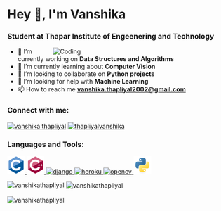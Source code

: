 <h1>Hey 👋, I'm Vanshika</h1>
<h3>Student at Thapar Institute of Engeenering and Technology</h3>
<img align="right" alt="Coding" width ="400" src="https://pro2-bar-s3-cdn-cf5.myportfolio.com/17a47d9e8f4727ce5f3e48805b2d8eb2/67cb1a46-1d0c-45fe-ab3f-520e4802b1b8_rwc_0x7x800x626x800.gif?h=3ef38d2bcece76203455258e0d585fe9">

- 🔭 I’m currently working on **Data Structures and Algorithms**
- 🌱 I’m currently learning about **Computer Vision**
- 👯 I’m looking to collaborate on **Python projects**
- 🤝 I’m looking for help with **Machine Learning**
- 📫 How to reach me **vanshika.thapliyal2002@gmail.com**

<h3 align="left">Connect with me:</h3>
<p align="left">
<a href="https://linkedin.com/in/vanshika-thapliyal-65910a200/" target="blank"><img align="center" src="https://raw.githubusercontent.com/rahuldkjain/github-profile-readme-generator/master/src/images/icons/Social/linked-in-alt.svg" alt="vanshika thapliyal" height="30" width="40" /></a>
<a href="https://instagram.com/thapliyalvanshika" target="blank"><img align="center" src="https://raw.githubusercontent.com/rahuldkjain/github-profile-readme-generator/master/src/images/icons/Social/instagram.svg" alt="thapliyalvanshika" height="30" width="40" /></a>
</p>

<h3 align="left">Languages and Tools:</h3>
<p align="left"> <a href="https://www.cprogramming.com/" target="_blank" rel="noreferrer"> <img src="https://raw.githubusercontent.com/devicons/devicon/master/icons/c/c-original.svg" alt="c" width="40" height="40"/> </a> <a href="https://www.w3schools.com/cpp/" target="_blank" rel="noreferrer"> <img src="https://raw.githubusercontent.com/devicons/devicon/master/icons/cplusplus/cplusplus-original.svg" alt="cplusplus" width="40" height="40"/> </a> <a href="https://www.djangoproject.com/" target="_blank" rel="noreferrer"> <img src="https://cdn.worldvectorlogo.com/logos/django.svg" alt="django" width="40" height="40"/> </a> <a href="https://heroku.com" target="_blank" rel="noreferrer"> <img src="https://www.vectorlogo.zone/logos/heroku/heroku-icon.svg" alt="heroku" width="40" height="40"/> </a> <a href="https://opencv.org/" target="_blank" rel="noreferrer"> <img src="https://www.vectorlogo.zone/logos/opencv/opencv-icon.svg" alt="opencv" width="40" height="40"/> </a> <a href="https://www.python.org" target="_blank" rel="noreferrer"> <img src="https://raw.githubusercontent.com/devicons/devicon/master/icons/python/python-original.svg" alt="python" width="40" height="40"/> </a> </p>
<p><img align="left" src="https://github-readme-stats.vercel.app/api/top-langs?username=vanshikathapliyal&show_icons=true&locale=en&layout=compact" alt="vanshikathapliyal" /></p>

<p>&nbsp;<img align="center" src="https://github-readme-stats.vercel.app/api?username=vanshikathapliyal&show_icons=true&locale=en" alt="vanshikathapliyal" /></p>

<p><img align="center" src="https://github-readme-streak-stats.herokuapp.com/?user=vanshikathapliyal&" alt="vanshikathapliyal" /></p>
